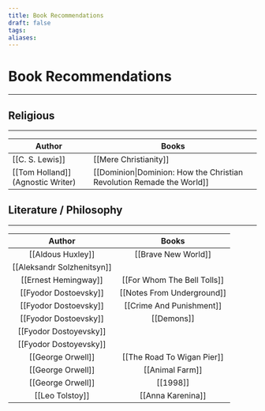 ```yaml
---
title: Book Recommendations
draft: false
tags: 
aliases:
---
```

# Book Recommendations
---
## Religious
---

| Author                            | Books                                                                 |
| --------------------------------- | --------------------------------------------------------------------- |
| [[C. S. Lewis]]                   | [[Mere Christianity]]                                                 |
| [[Tom Holland]] (Agnostic Writer) | [[Dominion\|Dominion: How the Christian Revolution Remade the World]] |

##  Literature / Philosophy
---

|           Author           |            Books            |
|:--------------------------:|:---------------------------:|
|     [[Aldous Huxley]]      |     [[Brave New World]]     |
| [[Aleksandr Solzhenitsyn]] |                             |
|    [[Ernest Hemingway]]    | [[For Whom The Bell Tolls]] |
|   [[Fyodor Dostoevsky]]    | [[Notes From Underground]]  |
|   [[Fyodor Dostoevsky]]    |  [[Crime And Punishment]]   |
|   [[Fyodor Dostoevsky]]    |         [[Demons]]          |
|   [[Fyodor Dostoyevsky]]   |                             |
|   [[Fyodor Dostoyevsky]]   |                             |
|     [[George Orwell]]      | [[The Road To Wigan Pier]]  |
|     [[George Orwell]]      |       [[Animal Farm]]       |
|     [[George Orwell]]      |          [[1998]]           |
|      [[Leo Tolstoy]]       |      [[Anna Karenina]]      |
